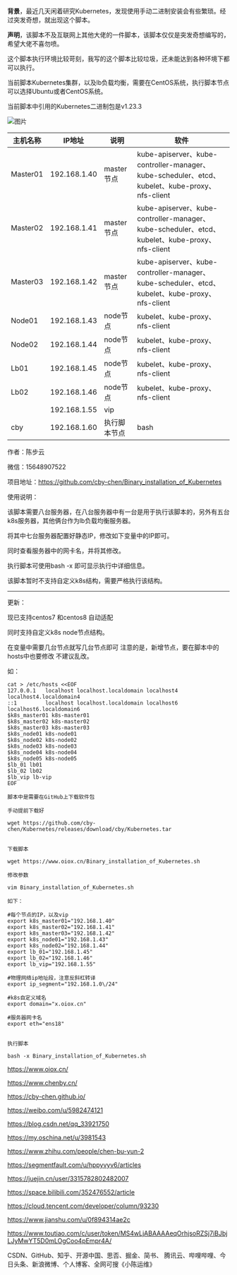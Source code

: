   

**背景**，最近几天闲着研究Kubernetes，发现使用手动二进制安装会有些繁琐。经过突发奇想，就出现这个脚本。

  

**声明**，该脚本不及互联网上其他大佬的一件脚本，该脚本仅仅是突发奇想编写的，希望大佬不喜勿喷。

  

这个脚本执行环境比较苛刻，我写的这个脚本比较垃圾，还未能达到各种环境下都可以执行。  

  

当前脚本Kubernetes集群，以及lb负载均衡，需要在CentOS系统，执行脚本节点可以选择Ubuntu或者CentOS系统。  

  

当前脚本中引用的Kubernetes二进制包是v1.23.3

  

![图片](https://p3-juejin.byteimg.com/tos-cn-i-k3u1fbpfcp/31d5ac532dde4228996cc7404e4ec823~tplv-k3u1fbpfcp-zoom-1.image)

  

| 主机名称 | IP地址 | 说明 | 软件 |
| --- | --- | --- | --- |
| Master01 | 192.168.1.40 | master节点 | kube-apiserver、kube-controller-manager、kube-scheduler、etcd、kubelet、kube-proxy、nfs-client |
| Master02 | 192.168.1.41 | master节点 | kube-apiserver、kube-controller-manager、kube-scheduler、etcd、kubelet、kube-proxy、nfs-client |
| Master03 | 192.168.1.42 | master节点 | kube-apiserver、kube-controller-manager、kube-scheduler、etcd、kubelet、kube-proxy、nfs-client |
| Node01 | 192.168.1.43 | node节点 | kubelet、kube-proxy、nfs-client |
| Node02 | 192.168.1.44 | node节点 | kubelet、kube-proxy、nfs-client |
| Lb01 | 192.168.1.45 | node节点 | kubelet、kube-proxy、nfs-client |
| Lb02 | 192.168.1.46 | node节点 | kubelet、kube-proxy、nfs-client |
|  | 192.168.1.55 | vip |  |
| cby | 192.168.1.60 | 执行脚本节点 | bash |


  

作者：陈步云

微信：15648907522

项目地址：https://github.com/cby-chen/Binary_installation_of_Kubernetes

  

使用说明：

该脚本需要八台服务器，在八台服务器中有一台是用于执行该脚本的，另外有五台k8s服务器，其他俩台作为lb负载均衡服务器。

将其中七台服务器配置好静态IP，修改如下变量中的IP即可。

同时查看服务器中的网卡名，并将其修改。

执行脚本可使用bash -x 即可显示执行中详细信息。

该脚本暂时不支持自定义k8s结构，需要严格执行该结构。


------
更新：

现已支持centos7 和centos8 自动适配

同时支持自定义k8s node节点结构。

在变量中需要几台节点就写几台节点即可
注意的是，新增节点，要在脚本中的hosts中也要修改
不建议乱改。


如：

```
cat > /etc/hosts <<EOF
127.0.0.1   localhost localhost.localdomain localhost4 localhost4.localdomain4
::1         localhost localhost.localdomain localhost6 localhost6.localdomain6
$k8s_master01 k8s-master01
$k8s_master02 k8s-master02
$k8s_master03 k8s-master03
$k8s_node01 k8s-node01
$k8s_node02 k8s-node02
$k8s_node03 k8s-node03
$k8s_node04 k8s-node04
$k8s_node05 k8s-node05
$lb_01 lb01
$lb_02 lb02
$lb_vip lb-vip
EOF
```


```
脚本中是需要在GitHub上下载软件包

手动提前下载好

wget https://github.com/cby-chen/Kubernetes/releases/download/cby/Kubernetes.tar​


下载脚本

wget https://www.oiox.cn/Binary_installation_of_Kubernetes.sh

修改参数

vim Binary_installation_of_Kubernetes.sh

如下：

#每个节点的IP，以及vip
export k8s_master01="192.168.1.40"
export k8s_master02="192.168.1.41"
export k8s_master03="192.168.1.42"
export k8s_node01="192.168.1.43"
export k8s_node02="192.168.1.44"
export lb_01="192.168.1.45"
export lb_02="192.168.1.46"
export lb_vip="192.168.1.55"

#物理网络ip地址段，注意反斜杠转译
export ip_segment="192.168.1.0\/24"

#k8s自定义域名
export domain="x.oiox.cn"

#服务器网卡名
export eth="ens18"


执行脚本

bash -x Binary_installation_of_Kubernetes.sh

```


https://www.oiox.cn/

https://www.chenby.cn/

https://cby-chen.github.io/

https://weibo.com/u/5982474121

https://blog.csdn.net/qq_33921750

https://my.oschina.net/u/3981543

https://www.zhihu.com/people/chen-bu-yun-2

https://segmentfault.com/u/hppyvyv6/articles

https://juejin.cn/user/3315782802482007

https://space.bilibili.com/352476552/article

https://cloud.tencent.com/developer/column/93230

https://www.jianshu.com/u/0f894314ae2c

https://www.toutiao.com/c/user/token/MS4wLjABAAAAeqOrhjsoRZSj7iBJbjLJyMwYT5D0mLOgCoo4pEmpr4A/

CSDN、GitHub、知乎、开源中国、思否、掘金、简书、
腾讯云、哔哩哔哩、今日头条、新浪微博、个人博客、全网可搜《小陈运维》
